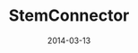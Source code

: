 ---
date: 2014-03-13
title: StemConnector
categories: supporter
logo: StemConnector_Logo.png
www: http://www.stemconnector.org/
---